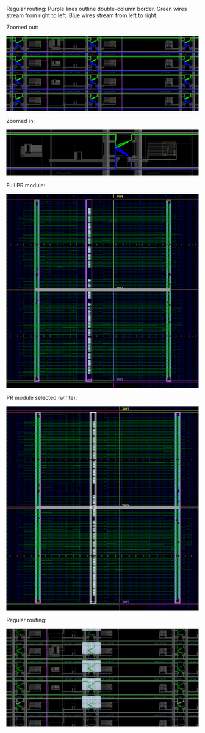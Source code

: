 
Regular routing:
Purple lines outline double-column border.
Green wires stream from right to left. Blue wires stream from left to right.

Zoomed out:

![Zoomed out](Screenshots/color_1.png)

Zoomed in:

![Zoomed in](Screenshots/color_2.png)


Full PR module:

![Full PR module](Screenshots/Full.png)

PR module selected (white):

![Full PR module](Screenshots/FullSelected.png)

Regular routing:

![Regular routing](Screenshots/RegularRouting.png)

